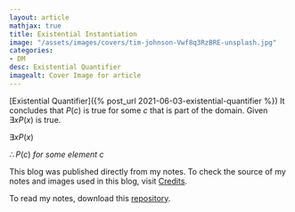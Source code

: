 ```yaml
---
layout: article
mathjax: true
title: Existential Instantiation
image: "/assets/images/covers/tim-johnson-Vwf8q3RzBRE-unsplash.jpg"
categories:
- DM
desc: Existential Quantifier 
imagealt: Cover Image for article
---
```


[Existential Quantifier]({% post_url 2021-06-03-existential-quantifier %})
It concludes that $P(c)$ is true for some $c$ that is part of the domain. Given $\exists xP(x)$ is true.

























































































































































































































































































































































































































$\exists xP(x)$
























































































































































































































































































































































































































$\therefore P(c)\ for\ some\ element\ c$

























































































































































































































































































































































































































This blog was published directly from my notes.
To check the source of my notes and images used in this blog, visit <a href="/credits.html" target="_blank">Credits</a>.

To read my notes, download this <a href="https://github.com/bovem/CS" target="blank">repository</a>.